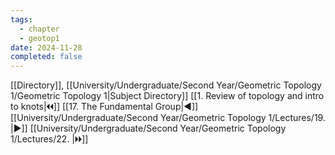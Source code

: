 ```yaml
---
tags:
  - chapter
  - geotop1
date: 2024-11-28
completed: false
---
```

[[Directory]], [[University/Undergraduate/Second Year/Geometric Topology 1/Geometric Topology 1|Subject Directory]]
[[1. Review of topology and intro to knots|🞀🞀]] [[17. The Fundamental Group|◀]] [[University/Undergraduate/Second Year/Geometric Topology 1/Lectures/19. |▶]] [[University/Undergraduate/Second Year/Geometric Topology 1/Lectures/22. |🞂🞂]]
# 
## 
### 